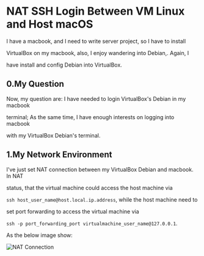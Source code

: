 # NAT SSH Login Between VM Linux and Host macOS

I have a macbook, and I need to write server project, so I have to install

VirtualBox on my macbook, also, I enjoy wandering into Debian,. Again, I

have install and config Debian into VirtualBox.

## 0.My Question

Now, my question are: I have needed to login VirtualBox's Debian in my macbook

terminal; As the same time, I have enough interests on logging into macbook

with my VirtualBox Debian's terminal.

## 1.My Network Environment

I've just set NAT connection between my VirtualBox Debian and macbook. In NAT

status, that the virtual machine could access the host machine via

`ssh host_user_name@host.local.ip.address`, while the host machine need to

set port forwarding to access the virtual machine via

`ssh -p port_forwarding_port virtualmachine_user_name@127.0.0.1`.

As the below image show:

![NAT Connection](https://digglife.net/wp-content/uploads/2011/05/shared-networking.png "NAT")
